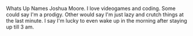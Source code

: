 Whats Up Names Joshua Moore. I love videogames and coding.
Some could say I'm a prodigy. 
Other would say I'm just lazy and crutch things at the last minute.
I say I'm lucky to even wake up in the morning after staying up till 3 am.

